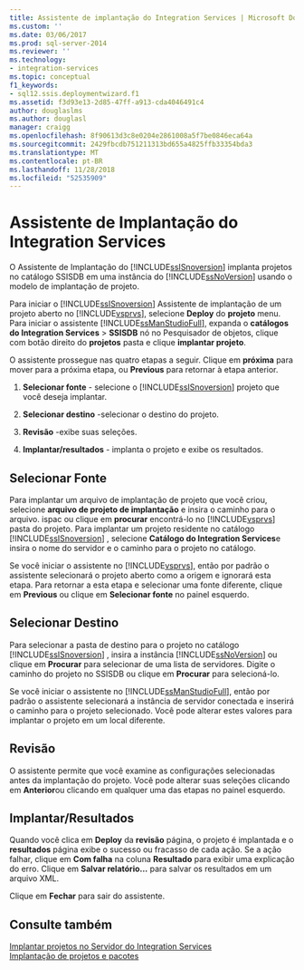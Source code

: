 ```yaml
---
title: Assistente de implantação do Integration Services | Microsoft Docs
ms.custom: ''
ms.date: 03/06/2017
ms.prod: sql-server-2014
ms.reviewer: ''
ms.technology:
- integration-services
ms.topic: conceptual
f1_keywords:
- sql12.ssis.deploymentwizard.f1
ms.assetid: f3d93e13-2d85-47ff-a913-cda4046491c4
author: douglaslms
ms.author: douglasl
manager: craigg
ms.openlocfilehash: 8f90613d3c8e0204e2861008a5f7be0846eca64a
ms.sourcegitcommit: 2429fbcdb751211313bd655a4825ffb33354bda3
ms.translationtype: MT
ms.contentlocale: pt-BR
ms.lasthandoff: 11/28/2018
ms.locfileid: "52535909"
---
```

# <a name="integration-services-deployment-wizard"></a>Assistente de Implantação do Integration Services
  O Assistente de Implantação do [!INCLUDE[ssISnoversion](../includes/ssisnoversion-md.md)] implanta projetos no catálogo SSISDB em uma instância do [!INCLUDE[ssNoVersion](../includes/ssnoversion-md.md)] usando o modelo de implantação de projeto.  
  
 Para iniciar o [!INCLUDE[ssISnoversion](../includes/ssisnoversion-md.md)] Assistente de implantação de um projeto aberto no [!INCLUDE[vsprvs](../includes/vsprvs-md.md)], selecione **Deploy** do **projeto** menu. Para iniciar o assistente [!INCLUDE[ssManStudioFull](../includes/ssmanstudiofull-md.md)], expanda o **catálogos do Integration Services** > **SSISDB** nó no Pesquisador de objetos, clique com botão direito do **projetos** pasta e clique **implantar projeto**.  
  
 O assistente prossegue nas quatro etapas a seguir. Clique em **próxima** para mover para a próxima etapa, ou **Previous** para retornar à etapa anterior.  
  
1.  **Selecionar fonte** - selecione o [!INCLUDE[ssISnoversion](../includes/ssisnoversion-md.md)] projeto que você deseja implantar.  
  
2.  **Selecionar destino** -selecionar o destino do projeto.  
  
3.  **Revisão** -exibe suas seleções.  
  
4.  **Implantar/resultados** - implanta o projeto e exibe os resultados.  
  
## <a name="select-source"></a>Selecionar Fonte  
 Para implantar um arquivo de implantação de projeto que você criou, selecione **arquivo de projeto de implantação** e insira o caminho para o arquivo. ispac ou clique em **procurar** encontrá-lo no [!INCLUDE[vsprvs](../includes/vsprvs-md.md)] pasta do projeto. Para implantar um projeto residente no catálogo [!INCLUDE[ssISnoversion](../includes/ssisnoversion-md.md)] , selecione **Catálogo do Integration Services**e insira o nome do servidor e o caminho para o projeto no catálogo.  
  
 Se você iniciar o assistente no [!INCLUDE[vsprvs](../includes/vsprvs-md.md)], então por padrão o assistente selecionará o projeto aberto como a origem e ignorará esta etapa. Para retornar a esta etapa e selecionar uma fonte diferente, clique em **Previous** ou clique em **Selecionar fonte** no painel esquerdo.  
  
## <a name="select-destination"></a>Selecionar Destino  
 Para selecionar a pasta de destino para o projeto no catálogo [!INCLUDE[ssISnoversion](../includes/ssisnoversion-md.md)] , insira a instância [!INCLUDE[ssNoVersion](../includes/ssnoversion-md.md)] ou clique em **Procurar** para selecionar de uma lista de servidores. Digite o caminho do projeto no SSISDB ou clique em **Procurar** para selecioná-lo.  
  
 Se você iniciar o assistente no [!INCLUDE[ssManStudioFull](../includes/ssmanstudiofull-md.md)], então por padrão o assistente selecionará a instância de servidor conectada e inserirá o caminho para o projeto selecionado. Você pode alterar estes valores para implantar o projeto em um local diferente.  
  
## <a name="review"></a>Revisão  
 O assistente permite que você examine as configurações selecionadas antes da implantação do projeto. Você pode alterar suas seleções clicando em **Anterior**ou clicando em qualquer uma das etapas no painel esquerdo.  
  
## <a name="deployresults"></a>Implantar/Resultados  
 Quando você clica em **Deploy** da **revisão** página, o projeto é implantada e o **resultados** página exibe o sucesso ou fracasso de cada ação. Se a ação falhar, clique em **Com falha** na coluna **Resultado** para exibir uma explicação do erro. Clique em **Salvar relatório...**  para salvar os resultados em um arquivo XML.  
  
 Clique em **Fechar** para sair do assistente.  
  
## <a name="see-also"></a>Consulte também  
 [Implantar projetos no Servidor do Integration Services](../../2014/integration-services/deploy-projects-to-integration-services-server.md)   
 [Implantação de projetos e pacotes](packages/deploy-integration-services-ssis-projects-and-packages.md)  
  
  

